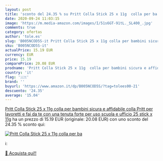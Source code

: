 ```yaml
---
layout: post
title: 'sconto del 24.35 % su Pritt Colla Stick 25 x 11g  colla per ba  '
date: 2020-09-24 11:03:15
image: 'https://m.media-amazon.com/images/I/51s6GT-91tL._SL400_.jpg'
comments: true
category: ofertas
author: 'tole.es'
slug: 'B005NCOD5S-it Pritt Colla Stick 25 x 11g colla per bambini sicura e...'
sku: 'B005NCOD5S-it'
actualPrice: 15.19 EUR
currency: EUR
price: 15.19
comparePrice: 20.08 EUR
prodname: 'Pritt Colla Stick 25 x 11g  colla per bambini sicura e affidabile  colla Pritt per lavoretti e fai da te  con una tenuta forte per uso scuola e ufficio  25 stick x 11g'
country: 'it'
flag: '🇮🇹'
brand: ''
buyurl: 'https://www.amazon.it/dp/B005NCOD5S/?tag=tolees00-21'
descuento: '24.35'
average: '15.04'
---
```


[Pritt Colla Stick 25 x 11g  colla per bambini sicura e affidabile  colla Pritt per lavoretti e fai da te  con una tenuta forte per uso scuola e ufficio  25 stick x 11g](https://www.amazon.it/dp/B005NCOD5S/?tag=tolees00-21) ha un prezzo di 15.19 EUR (originale: 20.08 EUR) con uno sconto del 24.35 % sconto qui:

[![Pritt Colla Stick 25 x 11g  colla per ba](https://m.media-amazon.com/images/I/51s6GT-91tL._SL400_.jpg)](https://www.amazon.it/dp/B005NCOD5S/?tag=tolees00-21)

ℹ️:


[🛒 Acquista qui!!](https://www.amazon.it/dp/B005NCOD5S/?tag=tolees00-21)
